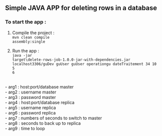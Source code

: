 ## Simple JAVA APP for deleting rows in a database

### To start the app :  

1. Compile the project : <br>
<code>mvn clean compile assembly:single</code>

2. Run the app : <br>
<code>java -jar target\delete-rows-job-1.0.0-jar-with-dependencies.jar localhost3306/guDev guUser guUser operationgu dateTraitement 34 10 5 6</code>
<br>
- arg1 : host:port/database master <br> 
- arg2 : username master <br>
- arg3 : password master <br>
- arg4 : host:port/database replica <br>
- arg5 : username replica <br>
- arg6 : password replica <br>
- arg7 : numbers of seconds to switch to master <br>
- arg8 : seconds to back up to replica <br>
- arg9 : time to loop <br>
